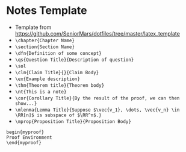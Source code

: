 # Notes Template

* Template from https://github.com/SeniorMars/dotfiles/tree/master/latex_template
* `\chapter{Chapter Name}`
* `\section{Section Name}`
* `\dfn{Definition of some concept}`
* `\qs{Question Title}{Description of question}`
* `\sol`
* `\clm{Claim Title}{}{Claim Body} `
* `\ex{Example description}`
* `\thm{Theorem title}{Theorem body}`
* `\nt{This is a note}`
* `\cor{Corollary Title}{By the result of the proof, we can then show...}`
* `\mlenma{Lemma Title}{Suppose $\vec{v_1}, \dots, \vec{v_n} \in \RR[n]$ is subspace of $\RR^n$.}`
* `\mprop{Proposition Title}{Proposition Body}`

```
begin{myproof}
Proof Environment
\end{myproof}
```
